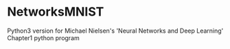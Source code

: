 # NetworksMNIST
Python3 version for Michael Nielsen's 'Neural Networks and Deep Learning' Chapter1 python program
